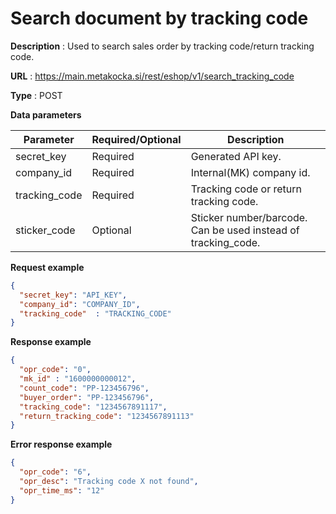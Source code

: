# Search document by tracking code

**Description** : Used to search sales order by tracking code/return tracking code.

**URL** : https://main.metakocka.si/rest/eshop/v1/search_tracking_code

**Type** : POST

**Data parameters**

|Parameter| Required/Optional | Description |
|----|------------|------
| secret_key | Required  | Generated API key. |
| company_id | Required  | Internal(MK) company id. |
| tracking_code | Required  | Tracking code or return tracking code. |
| sticker_code | Optional  | Sticker number/barcode. Can be used instead of tracking_code. |


**Request example**
```json
{
  "secret_key": "API_KEY",
  "company_id": "COMPANY_ID",
  "tracking_code"  : "TRACKING_CODE"
}
```

**Response example**
```json
{
  "opr_code": "0",
  "mk_id" : "1600000000012",
  "count_code": "PP-123456796",
  "buyer_order": "PP-123456796",
  "tracking_code": "1234567891117",
  "return_tracking_code": "1234567891113"
}
```

**Error response example**
```json
{
  "opr_code": "6",
  "opr_desc": "Tracking code X not found",
  "opr_time_ms": "12"
}
```

